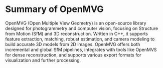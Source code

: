 # Summary of OpenMVG

OpenMVG (Open Multiple View Geometry) is an open-source library designed for photogrammetry and computer vision, focusing on Structure from Motion (SfM) and 3D reconstruction. Written in C++, it supports feature extraction, matching, robust estimation, and camera modeling to build accurate 3D models from 2D images. OpenMVG offers both incremental and global SfM pipelines, integrates with tools like OpenMVS for dense reconstruction, and supports various export formats for visualization and further processing.

